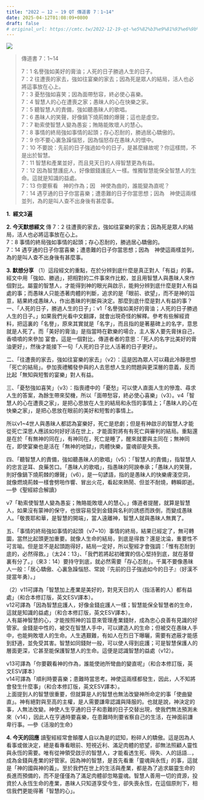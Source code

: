 ```yaml
---
title: "2022 – 12 – 19 QT 傳道書 7：1~14"
date: 2025-04-12T01:08:09+0800
draft: false
# original_url: https://cmtc.tw/2022-12-19-qt-%e5%82%b3%e9%81%93%e6%9b%b8-7%ef%bc%9a114
---
```


![](/images/qt.jpg)
> 傳道書 7：1\~14
>
> 7：1 名譽強如美好的膏油；人死的日子勝過人生的日子。  
> 7：2 往遭喪的家去，強如往宴樂的家去；因為死是眾人的結局，活人也必將這事放在心上。  
> 7：3 憂愁強如喜笑；因為面帶愁容，終必使心喜樂。  
> 7：4 智慧人的心在遭喪之家；愚昧人的心在快樂之家。  
> 7：5 聽智慧人的責備，強如聽愚昧人的歌唱。  
> 7：6 愚昧人的笑聲，好像鍋下燒荊棘的爆聲；這也是虛空。  
> 7：7 勒索使智慧人變為愚妄；賄賂能敗壞人的慧心。  
> 7：8 事情的終局強如事情的起頭；存心忍耐的，勝過居心驕傲的。  
> 7：9 你不要心裏急躁惱怒，因為惱怒存在愚昧人的懷中。  
> 7：10 不要說：先前的日子強過如今的日子，是甚麼緣故呢？你這樣問，不是出於智慧。  
> 7：11 智慧和產業並好，而且見天日的人得智慧更為有益。  
> 7：12 因為智慧護庇人，好像銀錢護庇人一樣。惟獨智慧能保全智慧人的生命。這就是知識的益處。  
> 7：13 你要察看　神的作為；因　神使為曲的，誰能變為直呢？  
> 7：14 遇亨通的日子你當喜樂；遭患難的日子你當思想；因為　神使這兩樣並列，為的是叫人查不出身後有甚麼事。

**1.  經文3遍**

**2. 今天默想經文**
傳 7：2 往遭喪的家去，強如往宴樂的家去；因為死是眾人的結局，活人也必將這事放在心上。  
7：8 事情的終局強如事情的起頭；存心忍耐的，勝過居心驕傲的。  
7：14 遇亨通的日子你當喜樂；遭患難的日子你當思想；因為　神使這兩樣並列，為的是叫人查不出身後有甚麼事。

**3. 默想分享**
（1）這段經文的重點，在於分辨到底什麼是真正對人「有益」的事。經文中用「強如、勝過」，把相對的二件事來作比較，並且用智慧人與愚昧人來作個對比。屬靈的智慧人，才能得到神的眼光與啟示，能夠分辨到底什麼是對人有益處的事；而愚昧人只能憑著肉體的判斷，追求的是「眼前、欲望」，而不是神的旨意，結果終成愚昧人，作出愚昧的判斷與決定。那麼到底什麼是對人有益的事？  
一、「人死的日子，勝過人生的日子」：v1「名譽強如美好的膏油；人死的日子勝過人生的日子。」如果我們光看中文翻譯，就會出現奇怪的解釋。參考有些解經資料，把這裏的「名譽」，原來其實就是「名字」，而且指的是著墓碑上的名字，意思就是人死了。而「美好的膏油」是指當時在歡樂的場合，主人客人要先膏抹自己，香噴噴的來參加 宴會。這是一個對比，傳道者者的意思：「死人的名字比美好的膏油更好」，然後才能接下一句「人死的日子比人活著的日子更好」。

二、「往遭喪的家去，強如往宴樂的家去」（v2）：這是因為眾人可以藉此冷靜思想「死亡的結局」。參加喪禮觸發參與的人去思想人生的問題與更深層的意義，反而比起「無知與短暫的宴樂」對人有益。

三、「憂愁強如喜笑」（v3）：指喪禮中的「憂愁」可以使人直面人生的慘澹、尋求人生的答案，為餘生帶來契機，所以「面帶愁容，終必使心喜樂」（v3）。v4「智慧人的心在遭喪之家」，是把心思放在人生的結局和永恆的事情上；「愚昧人的心在快樂之家」，是把心思放在眼前的美好和短暫的事情上。

所以v1\~4世人與愚昧人都認為宴樂好，死亡是悲劇；但是有神啟示的智慧人才能從死亡深思人應該如何好好活在世上，才能面對將有有死亡與審判的結局。重點還是在於「有無神的同在」，有神同在，死亡是睡了，醒來就要與主同在；無神同在，即使宴樂也是活在「無神的地獄」，肉體快樂，靈魂卻是失喪。

四、「聽智慧人的責備，強如聽愚昧人的歌唱」（v5）：「智慧人的責備」，指智慧人的忠言逆耳、良藥苦口。「愚昧人的歌唱」，指愚昧的阿諛奉承；「愚昧人的笑聲，則好像鍋下燒荊棘的爆聲」（v6），是一句諺語，指的是愚昧人的快樂膚淺空洞，就像燃燒荊棘一樣會劈啪作響、冒出火花，看起來熱鬧、但並不耐燒，轉瞬即逝。—參《聖經綜合解讀》

v7「勒索使智慧人變為愚妄；賄賂能敗壞人的慧心。」傳道者提醒，就算是智慧人，如果沒有蒙神的保守，也很容易受到金錢與名利的誘惑而跌倒，而變成愚昧人。「敬畏耶和華，是智慧的開端」，當人遠離神，智慧人就與愚昧人無異了。

五、「事情的終局強如事情的起頭（v7\~10）事情的終局，結果已經定了，無可轉圜，當然比起頭更加重要。就像人生命的結局，到底是得救？還是沈淪，重要性不可言喻。但是並不是起頭跑得好，結局一定好，所以聖經才會強調：「惟有忍耐到底的，必然得救。」（太24：13」、「我們若將起初確實的信心堅持到底，就在基督裏有分了。」（來3：14）要持守到底，就必然需要「存心忍耐」。千萬不要像愚昧人一般：「居心驕傲、心裏急躁惱怒、常說『先前的日子強過如今的日子』（好漢不提當年勇）。」

（2）v11可譯為「智慧加上產業是美好的，對見天日的人（指活著的人）都有益處」（和合本修訂版，英文ESV譯本）。  
v12可譯為「因為智慧庇護人，好像金錢庇護人一樣；智慧能保全智慧者的生命，這就是知識的益處」（和合本修訂版，英文ESV譯本）。  
人有屬神智慧的心，才能按照神的旨意來管理產業錢財，成為忠心良善有見識的好管家。金錢是中性的，被交在智慧人手中，可以建造人的生命；但被交在愚昧人手中，也能夠敗壞人的生命。人生遇艱難，有如人在烈日下曝曬，需要有遮蔽才能感到舒適，並免受其害。智慧如同錢財一般，可以使人得到庇護；可是智慧保護人的層面更深，它甚至能保護智慧人的生命。這便是認識智慧的益處（v12）。

v13可譯為「你要觀看神的作為，誰能使祂所彎曲的變直呢」（和合本修訂版，英文ESV譯本）  
v14可譯為「順利時要喜樂；患難時當思考。神使這兩樣都發生，因此，人不知將會發生什麼事」（和合本修訂版，英文ESV譯本）。  
上面提到人的智慧很重要，但就算是人的智慧也無法改變神所命定的事「使曲變直」。神有絕對與至高的主權，是人需要謙卑認識與降服的。也就是說，神決定的事，人無法改變。神使人生亨通的日子和患難的日子交替出現，使我們無法預測未來（v14），因此人在亨通時要喜樂，在患難時則要省察自己的生活，在神面前謙卑行事。—參《活潑的生命》

**4. 今天的回應**
讀聖經經常會顛覆人自以為是的認知，粉碎人的驕傲。這是因為人看事或做決定，總是看專看眼前、短視近利、滿足肉體的慾望，卻無法照顧人靈性與永恆的需要。唯有從神領受啟示的智慧人，才能看透生死、得失、人的話語…，成為金錢與產業的好管家。因為神的智慧，是首先看重「靈魂與永恆」的事，這就是「神的國與神的義」。至於我們在世上的生活與產業，都是為了追求屬靈生命的長進而預備的，而不是僅僅為了滿足肉體卻忽略靈魂。智慧人善用一切的資源，投資於人永恆生命的產業，愚昧人只知道享受今生，卻失喪永恆，在這個原則下，相信我們更能得著「智慧的心」。
